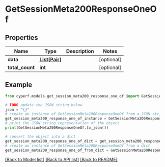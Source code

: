 # GetSessionMeta200ResponseOneOf


## Properties

Name | Type | Description | Notes
------------ | ------------- | ------------- | -------------
**data** | [**List[Pair]**](Pair.md) |  | [optional] 
**total_count** | **int** |  | [optional] 

## Example

```python
from cyperf.models.get_session_meta200_response_one_of import GetSessionMeta200ResponseOneOf

# TODO update the JSON string below
json = "{}"
# create an instance of GetSessionMeta200ResponseOneOf from a JSON string
get_session_meta200_response_one_of_instance = GetSessionMeta200ResponseOneOf.from_json(json)
# print the JSON string representation of the object
print(GetSessionMeta200ResponseOneOf.to_json())

# convert the object into a dict
get_session_meta200_response_one_of_dict = get_session_meta200_response_one_of_instance.to_dict()
# create an instance of GetSessionMeta200ResponseOneOf from a dict
get_session_meta200_response_one_of_from_dict = GetSessionMeta200ResponseOneOf.from_dict(get_session_meta200_response_one_of_dict)
```
[[Back to Model list]](../README.md#documentation-for-models) [[Back to API list]](../README.md#documentation-for-api-endpoints) [[Back to README]](../README.md)



